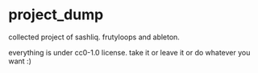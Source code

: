# project_dump
collected project of sashliq. frutyloops and ableton. 

everything is under cc0-1.0 license. take it or leave it or do 
whatever 
you want :)
